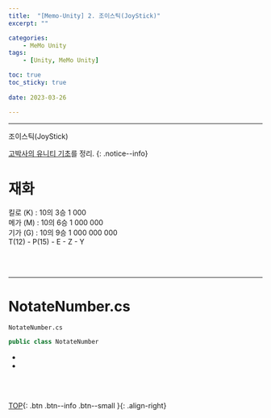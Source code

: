 ```yaml
---
title:  "[Memo-Unity] 2. 조이스틱(JoyStick)"
excerpt: ""

categories:
    - MeMo Unity
tags:
    - [Unity, MeMo Unity]

toc: true
toc_sticky: true
 
date: 2023-03-26

---
```

- - -
조이스틱(JoyStick)

[고박사의 유니티 기초](https://www.inflearn.com/course/%EA%B3%A0%EB%B0%95%EC%82%AC-%EC%9C%A0%EB%8B%88%ED%8B%B0-%EA%B8%B0%EC%B4%88/dashboard)를 정리. 
{: .notice--info}


# 재화

킬로 (K) : 10의 3승 1 000  
메가 (M) : 10의 6승 1 000 000  
기가 (G) : 10의 9승 1 000 000 000  
T(12) - P(15) - E - Z - Y  

<br><br>

---
#   NotateNumber.cs

<div class="notice--primary" markdown="1"> 

`NotateNumber.cs`
  ```c# 
public class NotateNumber

  ```
-   
-   
</div>



<br><br>

[TOP](#){: .btn .btn--info .btn--small }{: .align-right}